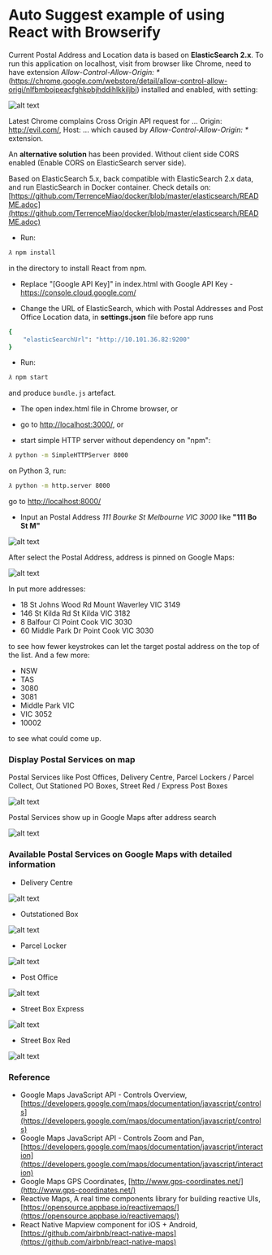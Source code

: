 # Auto Suggest example of using React with Browserify

Current Postal Address and Location data is based on **ElasticSearch 2.x**. To run this application on localhost, visit from browser like Chrome, need to have extension _Allow-Control-Allow-Origin: *_ (https://chrome.google.com/webstore/detail/allow-control-allow-origi/nlfbmbojpeacfghkpbjhddihlkkiljbi) installed and enabled, with setting:

![alt text](https://raw.githubusercontent.com/TerrenceMiao/ReactJS/master/auto-suggest/Allow-Control-Allow-Origin%20setting.png "Allow-Control-Allow-Origin: * setting")

Latest Chrome complains Cross Origin API request for ... Origin: http://evil.com/, Host: ... which caused by _Allow-Control-Allow-Origin: *_ extension.

An **alternative solution** has been provided. Without client side CORS enabled (Enable CORS on ElasticSearch server side).

Based on ElasticSearch 5.x, back compatible with ElasticSearch 2.x data, and run ElasticSearch in Docker container. Check details on: [https://github.com/TerrenceMiao/docker/blob/master/elasticsearch/README.adoc](https://github.com/TerrenceMiao/docker/blob/master/elasticsearch/README.adoc)

- Run: 

```sh
𝜆 npm install
``` 

in the directory to install React from npm. 

- Replace "[Google API Key]" in index.html with Google API Key - https://console.cloud.google.com/

- Change the URL of ElasticSearch, which with Postal Addresses and Post Office Location data, in **settings.json** file before app runs

```sh
{
    "elasticSearchUrl": "http://10.101.36.82:9200"
}
```  

- Run:

```sh
𝜆 npm start
```

and produce `bundle.js` artefact. 

- The open index.html file in Chrome browser, or

- go to [http://localhost:3000/](http://localhost:3000/), or

- start simple HTTP server without dependency on "npm":

```sh
𝜆 python -m SimpleHTTPServer 8000

```

on Python 3, run:

```sh
𝜆 python -m http.server 8000

```

go to [http://localhost:8000/](http://localhost:8000/)

- Input an Postal Address _111 Bourke St Melbourne VIC 3000_ like **"111 Bo St M"**

![alt text](https://raw.githubusercontent.com/TerrenceMiao/ReactJS/master/auto-suggest/Postal%20Address%20-%20111%20Bourke%20St.png "111 Bourke St Melbourne VIC 3000")

After select the Postal Address, address is pinned on Google Maps:

![alt text](https://raw.githubusercontent.com/TerrenceMiao/ReactJS/master/auto-suggest/Postal%20Address%20-%20111%20Bourke%20St%20on%20Google%20Maps.png "111 Bourke St Melbourne VIC 3000 on Google Maps")

In put more addresses:

- 18 St Johns Wood Rd Mount Waverley VIC 3149 
- 146 St Kilda Rd St Kilda VIC 3182
- 8 Balfour Cl Point Cook VIC 3030
- 60 Middle Park Dr Point Cook VIC 3030

to see how fewer keystrokes can let the target postal address on the top of the list. And a few more:

- NSW
- TAS
- 3080
- 3081
- Middle Park VIC
- VIC 3052
- 10002

to see what could come up.

### Display Postal Services on map

Postal Services like Post Offices, Delivery Centre, Parcel Lockers / Parcel Collect, Out Stationed PO Boxes, Street Red / Express Post Boxes  

![alt text](https://raw.githubusercontent.com/TerrenceMiao/ReactJS/master/auto-suggest/Postal%20Services%20on%20Google%20Maps.png "Postal Services on map")

Postal Services show up in Google Maps after address search

![alt text](https://raw.githubusercontent.com/TerrenceMiao/ReactJS/master/auto-suggest/Postal%20Services%20on%20Google%20Maps%20after%20search.png "Postal Services on map after search")

### Available Postal Services on Google Maps with detailed information

- Delivery Centre

![alt text](https://raw.githubusercontent.com/TerrenceMiao/ReactJS/master/auto-suggest/Postal%20Services%20-%20Delivery%20Centre.png "Delivery Centre")

- Outstationed Box

![alt text](https://raw.githubusercontent.com/TerrenceMiao/ReactJS/master/auto-suggest/Postal%20Services%20-%20Outstationed%20Box.png "Outstationed Box")

- Parcel Locker

![alt text](https://raw.githubusercontent.com/TerrenceMiao/ReactJS/master/auto-suggest/Postal%20Services%20-%20Parcel%20Locker.png "Parcel Locker")

- Post Office

![alt text](https://raw.githubusercontent.com/TerrenceMiao/ReactJS/master/auto-suggest/Postal%20Services%20-%20Post%20Office.png "Post Office")

- Street Box Express

![alt text](https://raw.githubusercontent.com/TerrenceMiao/ReactJS/master/auto-suggest/Postal%20Services%20-%20Street%20Box%20Express.png "Street Box Express")

- Street Box Red

![alt text](https://raw.githubusercontent.com/TerrenceMiao/ReactJS/master/auto-suggest/Postal%20Services%20-%20Street%20Box%20Red.png "Street Box Red")
 
### Reference

- Google Maps JavaScript API - Controls Overview, [https://developers.google.com/maps/documentation/javascript/controls](https://developers.google.com/maps/documentation/javascript/controls)
- Google Maps JavaScript API - Controls Zoom and Pan, [https://developers.google.com/maps/documentation/javascript/interaction](https://developers.google.com/maps/documentation/javascript/interaction)
- Google Maps GPS Coordinates, [http://www.gps-coordinates.net/](http://www.gps-coordinates.net/)
- Reactive Maps, A real time components library for building reactive UIs, [https://opensource.appbase.io/reactivemaps/](https://opensource.appbase.io/reactivemaps/)
- React Native Mapview component for iOS + Android, [https://github.com/airbnb/react-native-maps](https://github.com/airbnb/react-native-maps)